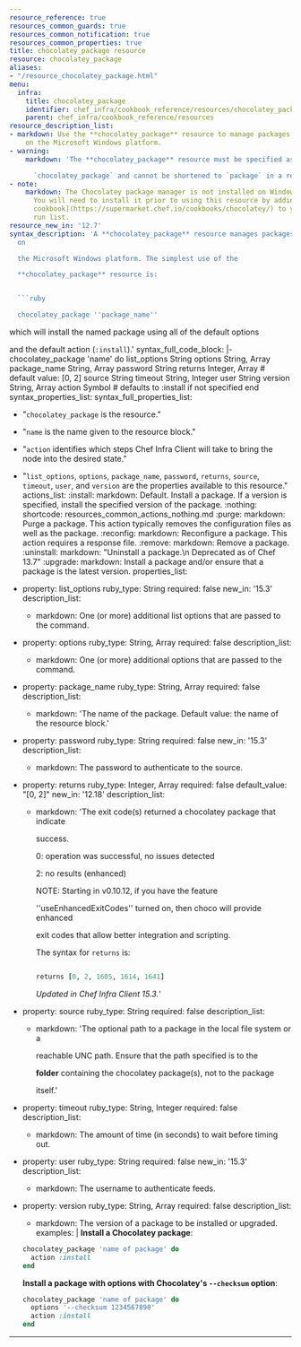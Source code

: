 ```yaml
---
resource_reference: true
resources_common_guards: true
resources_common_notification: true
resources_common_properties: true
title: chocolatey_package resource
resource: chocolatey_package
aliases:
- "/resource_chocolatey_package.html"
menu:
  infra:
    title: chocolatey_package
    identifier: chef_infra/cookbook_reference/resources/chocolatey_package chocolatey_package
    parent: chef_infra/cookbook_reference/resources
resource_description_list:
- markdown: Use the **chocolatey_package** resource to manage packages using Chocolatey
    on the Microsoft Windows platform.
- warning:
    markdown: 'The **chocolatey_package** resource must be specified as

      `chocolatey_package` and cannot be shortened to `package` in a recipe.'
- note:
    markdown: The Chocolatey package manager is not installed on Windows by default.
      You will need to install it prior to using this resource by adding the [Chocolatey
      cookbook](https://supermarket.chef.io/cookbooks/chocolatey/) to your node's
      run list.
resource_new_in: '12.7'
syntax_description: 'A **chocolatey_package** resource manages packages using Chocolatey
  on

  the Microsoft Windows platform. The simplest use of the

  **chocolatey_package** resource is:


  ```ruby

  chocolatey_package ''package_name''

  ```


  which will install the named package using all of the default options

  and the default action (`:install`).'
syntax_full_code_block: |-
  chocolatey_package 'name' do
    list_options      String
    options           String, Array
    package_name      String, Array
    password          String
    returns           Integer, Array # default value: [0, 2]
    source            String
    timeout           String, Integer
    user              String
    version           String, Array
    action            Symbol # defaults to :install if not specified
  end
syntax_properties_list:
syntax_full_properties_list:
- "`chocolatey_package` is the resource."
- "`name` is the name given to the resource block."
- "`action` identifies which steps Chef Infra Client will take to bring the node into
  the desired state."
- "`list_options`, `options`, `package_name`, `password`, `returns`, `source`, `timeout`,
  `user`, and `version` are the properties available to this resource."
actions_list:
  :install:
    markdown: Default. Install a package. If a version is specified, install the specified
      version of the package.
  :nothing:
    shortcode: resources_common_actions_nothing.md
  :purge:
    markdown: Purge a package. This action typically removes the configuration files
      as well as the package.
  :reconfig:
    markdown: Reconfigure a package. This action requires a response file.
  :remove:
    markdown: Remove a package.
  :uninstall:
    markdown: "Uninstall a package.\n Deprecated as of Chef 13.7"
  :upgrade:
    markdown: Install a package and/or ensure that a package is the latest version.
properties_list:
- property: list_options
  ruby_type: String
  required: false
  new_in: '15.3'
  description_list:
  - markdown: One (or more) additional list options that are passed to the command.
- property: options
  ruby_type: String, Array
  required: false
  description_list:
  - markdown: One (or more) additional options that are passed to the command.
- property: package_name
  ruby_type: String, Array
  required: false
  description_list:
  - markdown: 'The name of the package. Default value: the name of the resource block.'
- property: password
  ruby_type: String
  required: false
  new_in: '15.3'
  description_list:
  - markdown: The password to authenticate to the source.
- property: returns
  ruby_type: Integer, Array
  required: false
  default_value: "[0, 2]"
  new_in: '12.18'
  description_list:
  - markdown: 'The exit code(s) returned a chocolatey package that indicate

      success.


      0: operation was successful, no issues detected


      2: no results (enhanced)


      NOTE: Starting in v0.10.12, if you have the feature

      ''useEnhancedExitCodes'' turned on, then choco will provide enhanced

      exit codes that allow better integration and scripting.


      The syntax for `returns` is:


      ```ruby

      returns [0, 2, 1605, 1614, 1641]

      ```


      *Updated in Chef Infra Client 15.3.*'
- property: source
  ruby_type: String
  required: false
  description_list:
  - markdown: 'The optional path to a package in the local file system or a

      reachable UNC path. Ensure that the path specified is to the

      **folder** containing the chocolatey package(s), not to the package

      itself.'
- property: timeout
  ruby_type: String, Integer
  required: false
  description_list:
  - markdown: The amount of time (in seconds) to wait before timing out.
- property: user
  ruby_type: String
  required: false
  new_in: '15.3'
  description_list:
  - markdown: The username to authenticate feeds.
- property: version
  ruby_type: String, Array
  required: false
  description_list:
  - markdown: The version of a package to be installed or upgraded.
examples: |
  **Install a Chocolatey package**:

  ```ruby
  chocolatey_package 'name of package' do
    action :install
  end
  ```

  **Install a package with options with Chocolatey's `--checksum` option**:

  ```ruby
  chocolatey_package 'name of package' do
    options '--checksum 1234567890'
    action :install
  end
  ```
---
```

